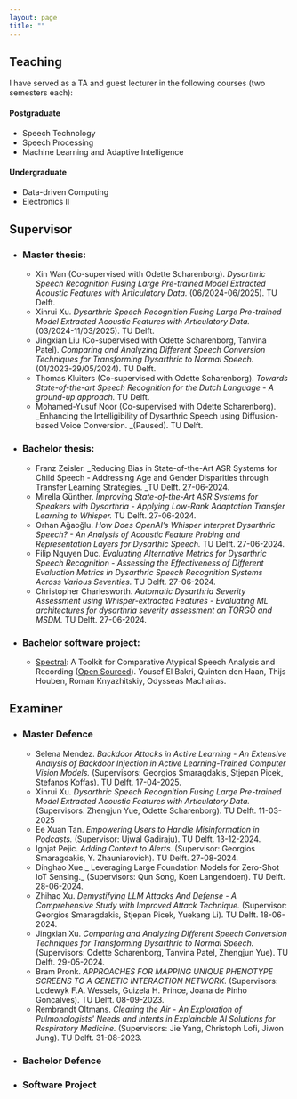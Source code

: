 ```yaml
---
layout: page
title: ""
---
```


## Teaching ##
I have served as a TA and guest lecturer in the following courses (two semesters each):

#### Postgraduate ####
* Speech Technology
* Speech Processing 
* Machine Learning and Adaptive Intelligence 

#### Undergraduate ####
* Data-driven Computing 
* Electronics II 


## Supervisor  
* ### Master thesis:
   - Xin Wan (Co-supervised with Odette Scharenborg). _Dysarthric Speech Recognition Fusing Large Pre-trained Model Extracted Acoustic Features with Articulatory Data._ (06/2024-06/2025). TU Delft. 
   - Xinrui Xu. _Dysarthric Speech Recognition Fusing Large Pre-trained Model Extracted Acoustic Features with Articulatory Data._ (03/2024-11/03/2025). TU Delft.
   - Jingxian Liu (Co-supervised with Odette Scharenborg, Tanvina Patel). _Comparing and Analyzing Different Speech Conversion Techniques for Transforming Dysarthric to Normal Speech._ (01/2023-29/05/2024). TU Delft.
   - Thomas Kluiters (Co-supervised with Odette Scharenborg). _Towards State-of-the-art Speech Recognition for the Dutch Language - A ground-up approach._ TU Delft.
   - Mohamed-Yusuf Noor (Co-supervised with Odette Scharenborg). _Enhancing the Intelligibility of Dysarthric Speech using Diffusion-based Voice Conversion. _(Paused). TU Delft.

* ### Bachelor thesis:
   - Franz Zeisler. _Reducing Bias in State-of-the-Art ASR Systems for Child Speech - Addressing Age and Gender Disparities through Transfer Learning Strategies. _TU Delft. 27-06-2024. 
   - Mirella Günther. _Improving State-of-the-Art ASR Systems for Speakers with Dysarthria - Applying Low-Rank Adaptation Transfer Learning to Whisper._ TU Delft. 27-06-2024. 
   - Orhan Ağaoğlu. _How Does OpenAI’s Whisper Interpret Dysarthric Speech? - An Analysis of Acoustic Feature Probing and Representation Layers for Dysarthic Speech._ TU Delft. 27-06-2024. 
   - Filip Nguyen Duc. _Evaluating Alternative Metrics for Dysarthric Speech Recognition - Assessing the Effectiveness of Different Evaluation Metrics in Dysarthric Speech Recognition Systems Across Various Severities._ TU Delft. 27-06-2024. 
   - Christopher Charlesworth. _Automatic Dysarthria Severity Assessment using Whisper-extracted Features - Evaluating ML architectures for dysarthria severity assessment on TORGO and MSDM._ TU Delft. 27-06-2024. 

* ### Bachelor software project:
   - [Spectral](https://spectral.ewi.tudelft.nl/): A Toolkit for Comparative Atypical Speech Analysis and Recording ([Open Sourced](https://github.com/TU-Delft-SALT-Group/spectral/blob/main/README.md)). Yousef El Bakri, Quinton den Haan, Thijs Houben, Roman Knyazhitskiy, Odysseas Machairas.

## Examiner
* ### Master Defence
   - Selena Mendez. _Backdoor Attacks in Active Learning - An Extensive Analysis of Backdoor Injection in Active Learning-Trained Computer Vision Models._ (Supervisors: Georgios Smaragdakis, Stjepan Picek, Stefanos Koffas). TU Delft. 17-04-2025.
   - Xinrui Xu. _Dysarthric Speech Recognition Fusing Large Pre-trained Model Extracted Acoustic Features with Articulatory Data._ (Supervisors: Zhengjun Yue, Odette Scharenborg). TU Delft. 11-03-2025
   - Ee Xuan Tan. _Empowering Users to Handle Misinformation in Podcasts._ (Supervisor: Ujwal Gadiraju). TU Delft. 13-12-2024.
   - Ignjat Pejic. _Adding Context to Alerts._ (Supervisor: Georgios Smaragdakis, Y. Zhauniarovich). TU Delft. 27-08-2024.
   - Dinghao Xue._ Leveraging Large Foundation Models for Zero-Shot IoT Sensing._ (Supervisors: Qun Song, Koen Langendoen). TU Delft. 28-06-2024.
   - Zhihao Xu. _Demystifying LLM Attacks And Defense - A Comprehensive Study with Improved Attack Technique._ (Supervisor: Georgios Smaragdakis, Stjepan Picek, Yuekang Li). TU Delft. 18-06-2024.
   - Jingxian Xu. _Comparing and Analyzing Different Speech Conversion Techniques for Transforming Dysarthric to Normal Speech._ (Supervisors: Odette Scharenborg, Tanvina Patel, Zhengjun Yue). TU Delft. 29-05-2024.
   - Bram Pronk. _APPROACHES FOR MAPPING UNIQUE PHENOTYPE SCREENS TO A GENETIC INTERACTION NETWORK._ (Supervisors: Lodewyk F.A. Wessels, Guizela H. Prince, Joana de Pinho Goncalves). TU Delft. 08-09-2023.
   - Rembrandt Oltmans. _Clearing the Air - An Exploration of Pulmonologists' Needs and Intents in Explainable AI Solutions for Respiratory Medicine._ (Supervisors: Jie Yang, Christoph Lofi, Jiwon Jung). TU Delft. 31-08-2023. 

* ### Bachelor Defence
* ### Software Project


